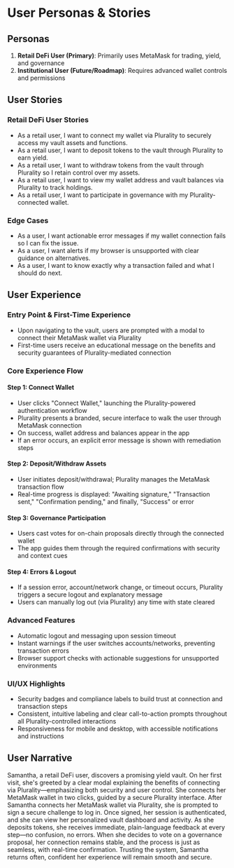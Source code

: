 # User Personas & Stories

## Personas

1. **Retail DeFi User (Primary)**: Primarily uses MetaMask for trading, yield, and governance
2. **Institutional User (Future/Roadmap)**: Requires advanced wallet controls and permissions

## User Stories

### Retail DeFi User Stories

- As a retail user, I want to connect my wallet via Plurality to securely access my vault assets and functions.
- As a retail user, I want to deposit tokens to the vault through Plurality to earn yield.
- As a retail user, I want to withdraw tokens from the vault through Plurality so I retain control over my assets.
- As a retail user, I want to view my wallet address and vault balances via Plurality to track holdings.
- As a retail user, I want to participate in governance with my Plurality-connected wallet.

### Edge Cases

- As a user, I want actionable error messages if my wallet connection fails so I can fix the issue.
- As a user, I want alerts if my browser is unsupported with clear guidance on alternatives.
- As a user, I want to know exactly why a transaction failed and what I should do next.

## User Experience

### Entry Point & First-Time Experience

- Upon navigating to the vault, users are prompted with a modal to connect their MetaMask wallet via Plurality
- First-time users receive an educational message on the benefits and security guarantees of Plurality-mediated connection

### Core Experience Flow

#### Step 1: Connect Wallet
- User clicks "Connect Wallet," launching the Plurality-powered authentication workflow
- Plurality presents a branded, secure interface to walk the user through MetaMask connection
- On success, wallet address and balances appear in the app
- If an error occurs, an explicit error message is shown with remediation steps

#### Step 2: Deposit/Withdraw Assets
- User initiates deposit/withdrawal; Plurality manages the MetaMask transaction flow
- Real-time progress is displayed: "Awaiting signature," "Transaction sent," "Confirmation pending," and finally, "Success" or error

#### Step 3: Governance Participation
- Users cast votes for on-chain proposals directly through the connected wallet
- The app guides them through the required confirmations with security and context cues

#### Step 4: Errors & Logout
- If a session error, account/network change, or timeout occurs, Plurality triggers a secure logout and explanatory message
- Users can manually log out (via Plurality) any time with state cleared

### Advanced Features

- Automatic logout and messaging upon session timeout
- Instant warnings if the user switches accounts/networks, preventing transaction errors
- Browser support checks with actionable suggestions for unsupported environments

### UI/UX Highlights

- Security badges and compliance labels to build trust at connection and transaction steps
- Consistent, intuitive labeling and clear call-to-action prompts throughout all Plurality-controlled interactions
- Responsiveness for mobile and desktop, with accessible notifications and instructions

## User Narrative

Samantha, a retail DeFi user, discovers a promising yield vault. On her first visit, she's greeted by a clear modal explaining the benefits of connecting via Plurality—emphasizing both security and user control. She connects her MetaMask wallet in two clicks, guided by a secure Plurality interface. After Samantha connects her MetaMask wallet via Plurality, she is prompted to sign a secure challenge to log in. Once signed, her session is authenticated, and she can view her personalized vault dashboard and activity. As she deposits tokens, she receives immediate, plain-language feedback at every step—no confusion, no errors. When she decides to vote on a governance proposal, her connection remains stable, and the process is just as seamless, with real-time confirmation. Trusting the system, Samantha returns often, confident her experience will remain smooth and secure.